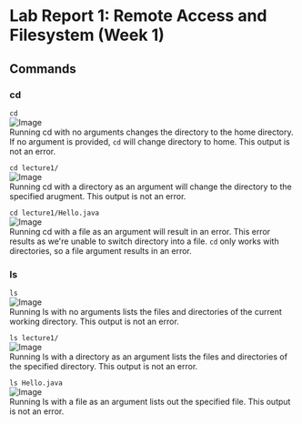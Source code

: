 # Lab Report 1: Remote Access and Filesystem (Week 1)

## Commands

### cd

```cd```  
![Image](./images/cd1.png)  
Running cd with no arguments changes the directory to the home directory. If no argument is provided, `cd` will change directory to home. This output is not an error.

```cd lecture1/```  
![Image](./images/cd2.png)  
Running cd with a directory as an argument will change the directory to the specified arugment. This output is not an error. 

```cd lecture1/Hello.java```    
![Image](./images/cd3.png)  
Running cd with a file as an argument will result in an error. This error results as we're unable to switch directory into a file. `cd` only works with directories, so a file argument results in an error.

### ls

```ls```  
![Image](./images/ls1.png)    
Running ls with no arguments lists the files and directories of the current working directory. This output is not an error.

```ls lecture1/```  
![Image](./images/ls2.png)  
Running ls with a directory as an argument lists the files and directories of the specified directory. This output is not an error. 

```ls Hello.java```  
![Image](./images/ls3.png)  
Running ls with a file as an argument lists out the specified file. This output is not an error.
